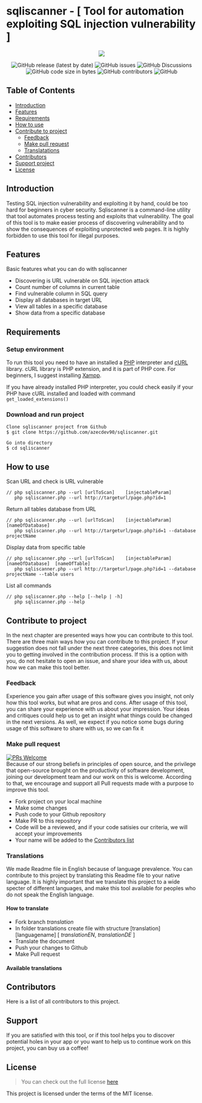 # sqliscanner - [ Tool for automation exploiting SQL injection vulnerability ]

<p align="center">
  <img src="https://user-images.githubusercontent.com/58860019/150654821-8782daf9-fdf9-43ec-849d-b62a661f7d3b.png" />
</p>


<p align="center">

<img alt="GitHub release (latest by date)" src="https://img.shields.io/github/v/release/azecdev90/sqliscanner">
 <img alt="GitHub issues" src="https://img.shields.io/github/issues/azecdev90/sqliscanner">
 <img alt="GitHub Discussions" src="https://img.shields.io/github/discussions/azecdev90/sqliscanner?color=27ae60">
 <img alt="GitHub code size in bytes" src="https://img.shields.io/github/languages/code-size/azecdev90/sqliscanner?color=e74c3c">
 <img alt="GitHub contributors" src="https://img.shields.io/github/contributors/azecdev90/sqliscanner">
  <img alt="GitHub" src="https://img.shields.io/github/license/azecdev90/sqliscanner">
</p>

## Table of Contents
- [Introduction](#introduction)
- [Features](#features)
- [Requirements](#requirements)
- [How to use](#how-to-use)
- [Contribute to project](#contribute-to-project)
  - [Feedback](#feedback)
  - [Make pull request](#make-pull-request)
  - [Translatations](#translations)
- [Contributors](#contributors)
- [Support project](#support)
- [License](#license)   


## Introduction
Testing SQL injection vulnerability and exploiting it by hand, could be too hard for beginners in cyber security. Sqliscanner is a command-line utility that tool automates process testing and exploits that vulnerability. The goal of this tool is to make easier process of discovering vulnerability and to show the consequences of exploiting unprotected web pages. It is highly forbidden to use this tool for illegal purposes.       

## Features
Basic features what you can do with sqliscanner

- Discovering is URL vulnerable on SQL injection attack
- Count number of columns in current table
- Find vulnerable column in SQL query
- Display all databases in target URL
- View all tables in a specific database
- Show data from a specific database



## Requirements
### Setup environment
To run this tool you need to have an installed a [PHP](www.php.net) interpreter and [cURL](https://curl.se/) library. cURL library is PHP extension, and it is part of PHP core. For beginners, I suggest installing [Xampp](https://www.apachefriends.org/index.html).

If you have already installed PHP interpreter, you could check easily if your PHP have cURL installed and loaded with command
`get_loaded_extensions()`

### Download and run project
```
Clone sqliscanner project from Github
$ git clone https://github.com/azecdev90/sqliscanner.git

Go into directory
$ cd sqliscanner
```
## How to use
Scan URL and check is URL vulnerable    
```
// php sqliscanner.php --url [urlToScan]    [injectableParam]  
   php sqliscanner.php --url http://targeturl/page.php?id=1  
```  

Return all tables database from URL  
```
// php sqliscanner.php --url [urlToScan]    [injectableParam]        [nameOfDatabase]  
   php sqliscanner.php --url http://targeturl/page.php?id=1 --database projectName
```
Display data from specific table
```
// php sqliscanner.php --url [urlToScan]    [injectableParam]        [nameOfDatabase]  [nameOfTable]
   php sqliscanner.php --url http://targeturl/page.php?id=1 --database projectName --table users
```
List all commands
```
// php sqliscanner.php --help [--help | -h] 
   php sqliscanner.php --help 
   ```
## Contribute to project
In the next chapter are presented ways how you can contribute to this tool. There are three main ways how you can contribute to this project. If your suggestion does not fall under the next three categories, this does not limit you to getting involved in the contribution process. If this is a option with you, do not hesitate to open an issue, and share your idea with us, about how we can make this tool better.
 
### Feedback
Experience you gain after usage of this software gives you insight, not only how this tool works, but what are pros and cons. After usage of this tool, you can share your experience with us about your impression. Your ideas and critiques could help us to get an insight what things could be changed in the next versions. As well, we expect if you notice some bugs during usage of this software to share with us, so we can fix it 
### Make pull request
[![PRs Welcome](https://img.shields.io/badge/PRs-welcome-brightgreen.svg?style=flat-square)](https://makeapullrequest.com)  
Because of our strong beliefs in principles of open source, and the privilege that open-source brought on the productivity of software development, joining our development team and our work on this is welcome. According to that, we encourage and support all Pull requests made with a purpose to improve this tool.
- Fork project on your local machine
- Make some changes
- Push code to your Github repository
- Make PR to this repository
- Code will be a reviewed, and if your code satisies our criteria, we will accept your improvements
- Your name will be added to the [Contributors list](#contributors)



### Translations

We made Readme file in English because of language prevalence. You can contribute to this project by translating this Readme file to your native language. It is highly important that we translate this project to a wide specter of different languages, and make this tool available for peoples who do not speak the English language.

#### How to translate
- Fork branch *translation*
- In folder translations create file with structure [translation][languagename] [ *translationEN*, *translationDE* ]
- Translate the document
- Push your changes to Github
- Make Pull request

#### Available translations

## Contributors
Here is a list of all contributors to this project.


## Support
If you are satisfied with this tool, or if this tool helps you to discover potential holes in your app or you want to help us to continue work on this project, you can buy us a coffee! 

## License
> You can check out the full license [here](https://opensource.org/licenses/MIT)
  
This project is licensed under the terms of the MIT license.




